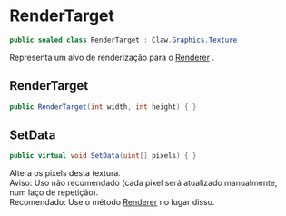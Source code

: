 # RenderTarget
```csharp
public sealed class RenderTarget : Claw.Graphics.Texture
```
Representa um alvo de renderização para o [Renderer](/API/Claw/Graphics/Renderer.md#Renderer) .<br />
## RenderTarget
```csharp
public RenderTarget(int width, int height) { }
```
## SetData
```csharp
public virtual void SetData(uint[] pixels) { }
```
Altera os pixels desta textura.<br />
Aviso: Uso não recomendado (cada pixel será atualizado manualmente, num laço de repetição).<br />
Recomendado: Use o método [Renderer](/API/Claw/Graphics/Renderer.md#Renderer) no lugar disso.<br />
<br />
